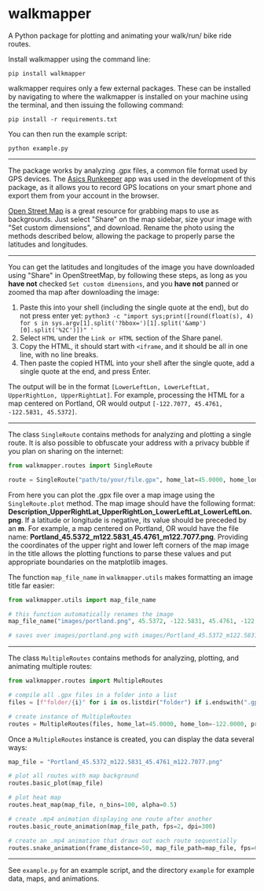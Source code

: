 # walkmapper

A Python package for plotting and animating your walk/run/ bike ride routes.

Install walkmapper using the command line:

```shell
pip install walkmapper
```

walkmapper requires only a few external packages. These can be installed by navigating to where the walkmapper is installed on your machine using the terminal, and then issuing the following command:

```shell
pip install -r requirements.txt
```

You can then run the example script:

```shell
python example.py
```

-------------

The package works by analyzing .gpx files, a common file format used by GPS devices. The [Asics Runkeeper](https://runkeeper.com/) app was used in the development of this package, as it allows you to record GPS locations on your smart phone and export them from your account in the browser.

[Open Street Map](https://www.openstreetmap.org/) is a great resource for grabbing maps to use as backgrounds. Just select "Share" on the map sidebar, size your image with "Set custom dimensions", and download. Rename the photo using the methods described below, allowing the package to properly parse the latitudes and longitudes.

-------------

You can get the latitudes and longitudes of the image you have downloaded using "Share" in OpenStreetMap, by following these steps, as long as you **have not** checked `Set custom dimensions`, and you **have not** panned or zoomed tha map after downloading the image:

1. Paste this into your shell (including the single quote at the end), but do not press enter yet: `python3 -c "import sys;print([round(float(s), 4) for s in sys.argv[1].split('?bbox=')[1].split('&amp')[0].split('%2C')])" '`
2. Select `HTML` under the `Link or HTML` section of the Share panel.
3. Copy the HTML, it should start with `<iframe`, and it should be all in one line, with no line breaks.
4. Then paste the copied HTML into your shell after the single quote, add a single quote at the end, and press Enter.

The output will be in the format `[LowerLeftLon, LowerLeftLat, UpperRightLon, UpperRightLat]`. For example, processing the HTML for a map centered on Portland, OR would output `[-122.7077, 45.4761, -122.5831, 45.5372]`.

-------------

The class `SingleRoute` contains methods for analyzing and plotting a single route. It is also possible to obfuscate your address with a privacy bubble if you plan on sharing on the internet:

```python
from walkmapper.routes import SingleRoute

route = SingleRoute("path/to/your/file.gpx", home_lat=45.0000, home_lon=-122.0000, privacy_bubble_rad=150)
```
From here you can plot the .gpx file over a map image using the `SingleRoute.plot` method. The map image should have the following format: **Description_UpperRightLat_UpperRightLon_LowerLeftLat_LowerLeftLon.png**. If a latitude or longitude is negative, its value should be preceded by an **m**. For example, a map centered on Portland, OR would have the file name: **Portland_45.5372_m122.5831_45.4761_m122.7077.png**. Providing the coordinates of the upper right and lower left corners of the map image in the title allows the plotting functions to parse these values and put appropriate boundaries on the matplotlib images.

The function `map_file_name` in `walkmapper.utils` makes formatting an image title far easier:

```python
from walkmapper.utils import map_file_name

# this function automatically renames the image
map_file_name("images/portland.png", 45.5372, -122.5831, 45.4761, -122.7077, "Portland")

# saves over images/portland.png with images/Portland_45.5372_m122.5831_45.4761_m122.7077.png
```

-------------

The class `MultipleRoutes` contains methods for analyzing, plotting, and animating multiple routes:

```python
from walkmapper.routes import MultipleRoutes

# compile all .gpx files in a folder into a list
files = [f"folder/{i}" for i in os.listdir("folder") if i.endswith(".gpx")]

# create instance of MultipleRoutes
routes = MultipleRoutes(files, home_lat=45.0000, home_lon=-122.0000, privacy_bubble_rad=150)
```

Once a `MultipleRoutes` instance is created, you can display the data several ways:
```python
map_file = "Portland_45.5372_m122.5831_45.4761_m122.7077.png"

# plot all routes with map background
routes.basic_plot(map_file)

# plot heat map
routes.heat_map(map_file, n_bins=100, alpha=0.5)

# create .mp4 animation displaying one route after another
routes.basic_route_animation(map_file_path, fps=2, dpi=300)

# create an .mp4 animation that draws out each route sequentially
routes.snake_animation(frame_distance=50, map_file_path=map_file, fps=60, dpi=300)
```

-------------

See `example.py` for an example script, and the directory `example` for example data, maps, and animations.

